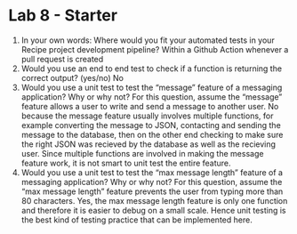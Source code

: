 # Lab 8 - Starter
1) In your own words: Where would you fit your automated tests in your Recipe project development pipeline?
   Within a Github Action whenever a pull request is created
2) Would you use an end to end test to check if a function is returning the correct output? (yes/no)
    No
3) Would you use a unit test to test the “message” feature of a messaging application? Why or why not? For this question, assume the “message” feature allows a user to write and send a message to another user.
   No because the message feature usually involves multiple functions, for example converting the message to JSON, contacting and sending the message to the database, then on the other end checking to make sure the right JSON was recieved by the database as well as the recieving user. Since multiple functions are involved in making the message feature work, it is not smart to unit test the entire feature.
4) Would you use a unit test to test the “max message length” feature of a messaging application? Why or why not? For this question, assume the “max message length” feature prevents the user from typing more than 80 characters.
   Yes, the max message length feature is only one function and therefore it is easier to debug on a small scale. Hence unit testing is the best kind of testing practice that can be implemented here.